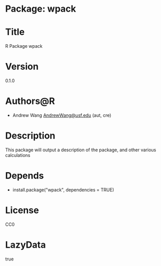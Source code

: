 # Package: wpack

# Title
R Package wpack

# Version
0.1.0

# Authors@R
- Andrew Wang <AndrewWang@usf.edu> (aut, cre)

# Description
This package will output a description of the package, and other various calculations

# Depends
- install.package("wpack", dependencies = TRUE)

# License
CC0

# LazyData
true
